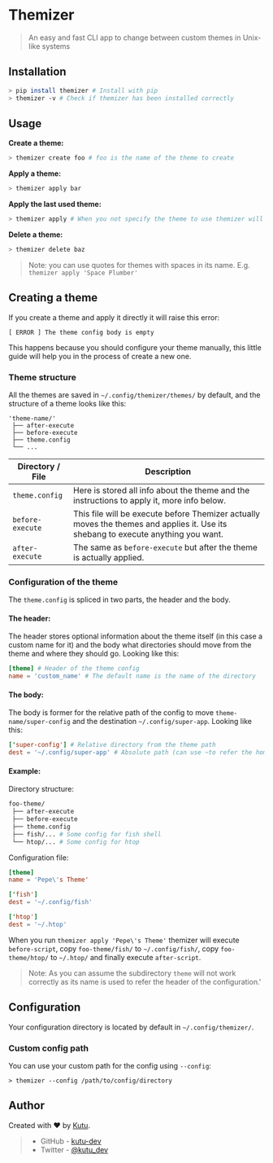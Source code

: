 # Themizer
> An easy and fast CLI app to change between custom themes in Unix-like systems

## Installation
```bash
> pip install themizer # Install with pip
> themizer -v # Check if themizer has been installed correctly
```

## Usage
**Create a theme:**
```bash
> themizer create foo # foo is the name of the theme to create
```

**Apply a theme:**
```bash
> themizer apply bar
```

**Apply the last used theme:**
```bash
> themizer apply # When you not specify the theme to use themizer will try to use the last applied theme
```

**Delete a theme:**
```bash
> themizer delete baz
```
> Note: you can use quotes for themes with spaces in its name. E.g. `themizer apply 'Space Plumber'`


## Creating a theme
If you create a theme and apply it directly it will raise this error:
```
[ ERROR ] The theme config body is empty
```
This happens because you should configure your theme manually, this little guide will help you in the process of create a new one.  

### Theme structure

All the themes are saved in `~/.config/themizer/themes/` by default, and the structure of a theme looks like this:
```
'theme-name/'
 ├── after-execute
 ├── before-execute
 ├── theme.config
 └── ...
```

| Directory / File | Description |
| --- | --- |
| `theme.config` | Here is stored all info about the theme and the instructions to apply it, more info below. |
| `before-execute` | This file will be execute before Themizer actually moves the themes and applies it. Use its shebang to execute anything you want. |
| `after-execute` | The same as `before-execute` but after the theme is actually applied. |

### Configuration of the theme
The `theme.config` is spliced in two parts, the header and the body.


#### The header:
The header stores optional information about the theme itself (in this case a custom name for it) and the body what directories should move from the theme and where they should go. Looking like this:
```toml
[theme] # Header of the theme config
name = 'custom_name' # The default name is the name of the directory
```

#### The body:
The body is former for the relative path of the config to move `theme-name/super-config` and the destination `~/.config/super-app`. Looking like this:
```toml
['super-config'] # Relative directory from the theme path
dest = '~/.config/super-app' # Absolute path (can use ~to refer the home path)
```
#### Example:
Directory structure:
```bash
foo-theme/
 ├── after-execute
 ├── before-execute
 ├── theme.config
 ├── fish/... # Some config for fish shell
 └── htop/... # Some config for htop
```
Configuration file:
```toml
[theme]
name = 'Pepe\'s Theme'

['fish']
dest = '~/.config/fish'

['htop']
dest = '~/.htop'
```

When you run `themizer apply 'Pepe\'s Theme'` themizer will execute `before-script`, copy `foo-theme/fish/` to `~/.config/fish/`, copy `foo-theme/htop/` to `~/.htop/` and finally execute `after-script`.

> Note: As you can assume the subdirectory `theme` will not work correctly as its name is used to refer the header of the configuration.'

## Configuration
Your configuration directory is located by default in `~/.config/themizer/`.

### Custom config path
You can use your custom path for the config using `--config`:
```
> themizer --config /path/to/config/directory
```

## Author

Created with :heart: by [Kutu](https://kutu-dev.github.io/).
> - GitHub - [kutu-dev](https://github.com/kutu-dev)
> - Twitter - [@kutu_dev](https://twitter.com/kutu_dev)
